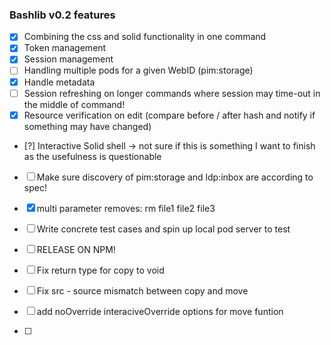 ### Bashlib v0.2 features

- [X] Combining the css and solid functionality in one command
- [X] Token management
- [X] Session management
- [ ] Handling multiple pods for a given WebID (pim:storage)
- [X] Handle metadata
- [ ] Session refreshing on longer commands where session may time-out in the middle of command!
- [X] Resource verification on edit (compare before / after hash and notify if something may have changed)
- [?] Interactive Solid shell -> not sure if this is something I want to finish as the usefulness is questionable
- [ ] Make sure discovery of pim:storage and ldp:inbox are according to spec!
- [X] multi parameter removes: rm file1 file2 file3
- [ ] Write concrete test cases and spin up local pod server to test
- [ ] RELEASE ON NPM!



- [ ] Fix return type for copy to void
- [ ] Fix src - source mismatch between copy and move
- [ ] add noOverride interaciveOverride options for move funtion
- [ ] 